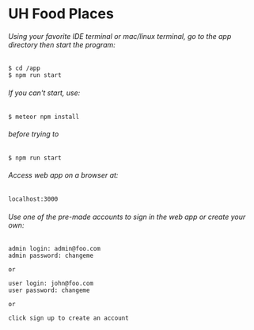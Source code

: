 # UH Food Places

###### Using your favorite IDE terminal or mac/linux terminal, go to the app directory then start the program:
```
$ cd /app
$ npm run start
```

###### If you can't start, use:
```
$ meteor npm install
```
###### before trying to
```
$ npm run start
```

###### Access web app on a browser at:
```
localhost:3000
```

###### Use one of the pre-made accounts to sign in the web app or create your own:
```
admin login: admin@foo.com
admin password: changeme

or 

user login: john@foo.com
user password: changeme

or

click sign up to create an account
```
